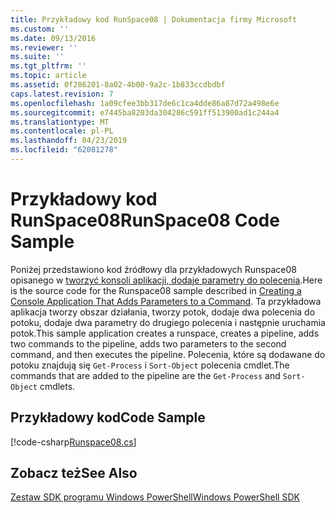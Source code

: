 ```yaml
---
title: Przykładowy kod RunSpace08 | Dokumentacja firmy Microsoft
ms.custom: ''
ms.date: 09/13/2016
ms.reviewer: ''
ms.suite: ''
ms.tgt_pltfrm: ''
ms.topic: article
ms.assetid: 0f286201-8a02-4b00-9a2c-1b833ccdbdbf
caps.latest.revision: 7
ms.openlocfilehash: 1a09cfee3bb317de6c1ca4dde86a87d72a498e6e
ms.sourcegitcommit: e7445ba8203da304286c591ff513900ad1c244a4
ms.translationtype: MT
ms.contentlocale: pl-PL
ms.lasthandoff: 04/23/2019
ms.locfileid: "62081278"
---
```

# <a name="runspace08-code-sample"></a><span data-ttu-id="301cf-102">Przykładowy kod RunSpace08</span><span class="sxs-lookup"><span data-stu-id="301cf-102">RunSpace08 Code Sample</span></span>

<span data-ttu-id="301cf-103">Poniżej przedstawiono kod źródłowy dla przykładowych Runspace08 opisanego w [tworzyć konsoli aplikacji, dodaje parametry do polecenia](http://msdn.microsoft.com/en-us/848b2b46-60f1-4a86-b448-cfc7c0cccfba).</span><span class="sxs-lookup"><span data-stu-id="301cf-103">Here is the source code for the Runspace08 sample described in [Creating a Console Application That Adds Parameters to a Command](http://msdn.microsoft.com/en-us/848b2b46-60f1-4a86-b448-cfc7c0cccfba).</span></span> <span data-ttu-id="301cf-104">Ta przykładowa aplikacja tworzy obszar działania, tworzy potok, dodaje dwa polecenia do potoku, dodaje dwa parametry do drugiego polecenia i następnie uruchamia potok.</span><span class="sxs-lookup"><span data-stu-id="301cf-104">This sample application creates a runspace, creates a pipeline, adds two commands to the pipeline, adds two parameters to the second command, and then executes the pipeline.</span></span> <span data-ttu-id="301cf-105">Polecenia, które są dodawane do potoku znajdują się `Get-Process` i `Sort-Object` polecenia cmdlet.</span><span class="sxs-lookup"><span data-stu-id="301cf-105">The commands that are added to the pipeline are the `Get-Process` and `Sort-Object` cmdlets.</span></span>

## <a name="code-sample"></a><span data-ttu-id="301cf-106">Przykładowy kod</span><span class="sxs-lookup"><span data-stu-id="301cf-106">Code Sample</span></span>

[!code-csharp[Runspace08.cs](../../powershell-sdk-samples/SDK-2.0/csharp/Runspace08/Runspace08.cs#L11-L86 "Runspace08.cs")]

## <a name="see-also"></a><span data-ttu-id="301cf-107">Zobacz też</span><span class="sxs-lookup"><span data-stu-id="301cf-107">See Also</span></span>

[<span data-ttu-id="301cf-108">Zestaw SDK programu Windows PowerShell</span><span class="sxs-lookup"><span data-stu-id="301cf-108">Windows PowerShell SDK</span></span>](../windows-powershell-reference.md)